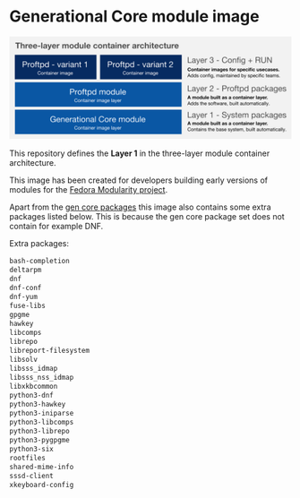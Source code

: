 # Generational Core module image

![three-layer-arch](/doc/three-layer-arch.png)

This repository defines the **Layer 1** in the three-layer module container architecture.

This image has been created for developers building early versions of modules for the [Fedora Modularity project](https://fedoraproject.org/wiki/Modularity).

Apart from the [gen core packages](https://github.com/sgallagher/whatpkgs/blob/master/sampledata/fedora/25/runtime-source-packages-short.txt) this image also contains some extra packages listed below. This is because the gen core package set does not contain for example DNF.

Extra packages:

```
bash-completion
deltarpm
dnf
dnf-conf
dnf-yum
fuse-libs
gpgme
hawkey
libcomps
librepo
libreport-filesystem
libsolv
libsss_idmap
libsss_nss_idmap
libxkbcommon
python3-dnf
python3-hawkey
python3-iniparse
python3-libcomps
python3-librepo
python3-pygpgme
python3-six
rootfiles
shared-mime-info
sssd-client
xkeyboard-config
```
